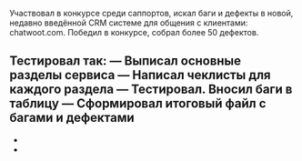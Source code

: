 Участвовал в конкурсе среди саппортов, искал баги и дефекты в новой, недавно введённой CRM системе для общения с клиентами: chatwoot.com. Победил в конкурсе, собрал более 50 дефектов.

Тестировал так:
— Выписал основные разделы сервиса
— Написал чеклисты для каждого раздела
— Тестировал. Вносил баги в таблицу
— Сформировал итоговый файл с багами и дефектами
-
-
-
